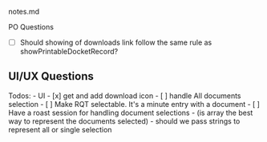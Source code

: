 notes.md

PO Questions
 - [ ] Should showing of downloads link follow the same rule as showPrintableDocketRecord?


UI/UX Questions
 - 


Todos:
    - UI
         - [x] get and add download icon
         - [ ] handle All documents selection
    - [ ] Make RQT selectable. It's a minute entry with a document
    - [ ] Have a roast session for handling document selections 
        - (is array the best way to represent the documents selected)
        - should we pass strings to represent all or single selection